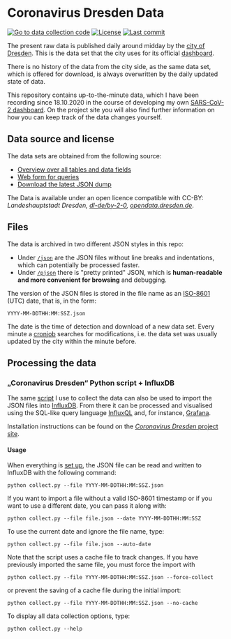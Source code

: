# Coronavirus Dresden Data

[![Go to data collection code](https://img.shields.io/badge/corona-data-yellow)](https://github.com/jdieg0/coronavirus-dresden)
[![License](https://img.shields.io/badge/license-DL--DE--BY--2.0-green)](https://github.com/jdieg0/coronavirus-dresden-data/blob/main/LICENCE)
[![Last commit](https://img.shields.io/github/last-commit/jdieg0/coronavirus-dresden-data)](https://github.com/jdieg0/coronavirus-dresden-data/commits/main)

The present raw data is published daily around midday by the [city of Dresden](https://www.dresden.de/de/leben/gesundheit/hygiene/infektionsschutz/corona.php). This is the data set that the city uses for its official [dashboard](https://stva-dd.maps.arcgis.com/apps/opsdashboard/index.html#/3eef863531024aa4ad0c4ac94adc58e0).

There is no history of the data from the city side, as the same data set, which is offered for download, is always overwritten by the daily updated state of data.

This repository contains up-to-the-minute data, which I have been recording since 18.10.2020 in the course of developing my own [SARS-CoV-2 dashboard](https://github.com/jdieg0/coronavirus-dresden). On the project site you will also find further information on how you can keep track of the data changes yourself.

## Data source and license

The data sets are obtained from the following source:

- [Overview over all tables and data fields](https://services.arcgis.com/ORpvigFPJUhb8RDF/ArcGIS/rest/services/corona_DD_7_Sicht/FeatureServer/layers)
- [Web form for queries](https://services.arcgis.com/ORpvigFPJUhb8RDF/ArcGIS/rest/services/corona_DD_7_Sicht/FeatureServer/query)
- [Download the latest JSON dump](https://services.arcgis.com/ORpvigFPJUhb8RDF/arcgis/rest/services/corona_DD_7_Sicht/FeatureServer/0/query?f=json&where=ObjectId>=0&outFields=*)

The Data is available under an open licence compatible with CC-BY: *Landeshauptstadt Dresden, [dl-de/by-2-0](https://www.govdata.de/dl-de/by-2-0), [opendata.dresden.de](https://opendata.dresden.de/)*.

## Files

The data is archived in two different JSON styles in this repo:

- Under [```/json```](json) are the JSON files without line breaks and indentations, which can potentially be processed faster.
- Under [```/pjson```](pjson) there is "pretty printed" JSON, which is **human-readable and more convenient for browsing** and debugging.

The version of the JSON files is stored in the file name as an [ISO-8601](https://en.wikipedia.org/wiki/ISO_8601) (UTC) date, that is, in the form:

    YYYY-MM-DDTHH:MM:SSZ.json

The date is the time of detection and download of a new data set. Every minute a [cronjob](https://github.com/jdieg0/coronavirus-dresden#cron) searches for modifications, i.e. the data set was usually updated by the city within the minute before.

## Processing the data

### „Coronavirus Dresden“ Python script + InfluxDB

The same [script](https://github.com/jdieg0/coronavirus-dresden) I use to collect the data can also be used to import the JSON files into [InfluxDB](https://www.influxdata.com/products/influxdb-overview/). From there it can be processed and visualised using the SQL-like query language [InfluxQL](https://docs.influxdata.com/influxdb/v1.8/query_language/spec/) and, for instance, [Grafana](https://grafana.com/docs/grafana/latest/datasources/influxdb/).

Installation instructions can be found on the [*Coronavirus Dresden* project site](https://github.com/jdieg0/coronavirus-dresden).

#### Usage

When everything is [set up](https://github.com/jdieg0/coronavirus-dresden#install), the JSON file can be read and written to InfluxDB with the following command:

    python collect.py --file YYYY-MM-DDTHH:MM:SSZ.json

If you want to import a file without a valid ISO-8601 timestamp or if you want to use a different date, you can pass it along with:

    python collect.py --file file.json --date YYYY-MM-DDTHH:MM:SSZ

To use the current date and ignore the file name, type:

    python collect.py --file file.json --auto-date


Note that the script uses a cache file to track changes. If you have previously imported the same file, you must force the import with

    python collect.py --file YYYY-MM-DDTHH:MM:SSZ.json --force-collect

or prevent the saving of a cache file during the initial import:

    python collect.py --file YYYY-MM-DDTHH:MM:SSZ.json --no-cache

To display all data collection options, type:

    python collect.py --help
